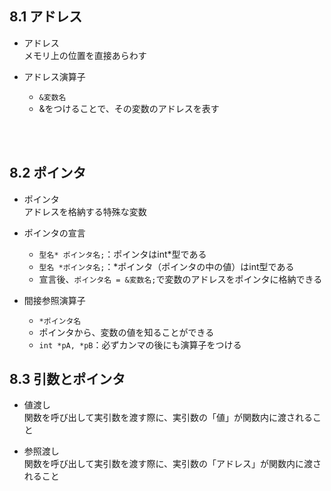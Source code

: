 ## 8.1 アドレス

- アドレス  
    メモリ上の位置を直接あらわす

- アドレス演算子  
    - ```&変数名```  
    - &をつけることで、その変数のアドレスを表す

<br><br>

## 8.2 ポインタ

- ポインタ  
    アドレスを格納する特殊な変数

- ポインタの宣言  
    - ```型名* ポインタ名;```：ポインタはint*型である   
    - ```型名 *ポインタ名;```：*ポインタ（ポインタの中の値）はint型である
    - 宣言後、```ポインタ名 = &変数名;```で変数のアドレスをポインタに格納できる

- 間接参照演算子  
    - ```*ポインタ名```  
    - ポインタから、変数の値を知ることができる
    - ```int *pA, *pB```：必ずカンマの後にも演算子をつける

## 8.3 引数とポインタ

- 値渡し  
    関数を呼び出して実引数を渡す際に、実引数の「値」が関数内に渡されること

- 参照渡し  
    関数を呼び出して実引数を渡す際に、実引数の「アドレス」が関数内に渡されること
